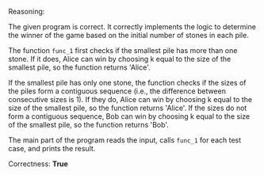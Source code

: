 Reasoning:

The given program is correct. It correctly implements the logic to determine the winner of the game based on the initial number of stones in each pile.

The function `func_1` first checks if the smallest pile has more than one stone. If it does, Alice can win by choosing k equal to the size of the smallest pile, so the function returns 'Alice'.

If the smallest pile has only one stone, the function checks if the sizes of the piles form a contiguous sequence (i.e., the difference between consecutive sizes is 1). If they do, Alice can win by choosing k equal to the size of the smallest pile, so the function returns 'Alice'. If the sizes do not form a contiguous sequence, Bob can win by choosing k equal to the size of the smallest pile, so the function returns 'Bob'.

The main part of the program reads the input, calls `func_1` for each test case, and prints the result.

Correctness: **True**